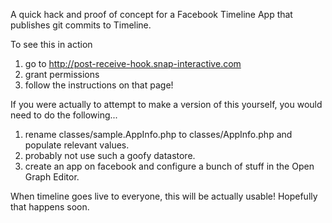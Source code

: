 A quick hack and proof of concept for a Facebook Timeline App that publishes git commits to Timeline.

To see this in action

1. go to http://post-receive-hook.snap-interactive.com
2. grant permissions
3. follow the instructions on that page!

If you were actually to attempt to make a version of this yourself, you would need to do the following...

1. rename classes/sample.AppInfo.php to classes/AppInfo.php and populate relevant values.
2. probably not use such a goofy datastore.
3. create an app on facebook and configure a bunch of stuff in the Open Graph Editor.

When timeline goes live to everyone, this will be actually usable! Hopefully that happens soon.